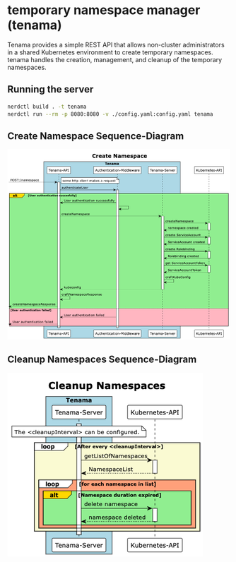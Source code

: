 # temporary namespace manager (tenama)

Tenama provides a simple REST API that allows non-cluster administrators in a shared Kubernetes environment to create temporary namespaces. tenama handles the creation, management, and cleanup of the temporary namespaces.

## Running the server

```bash
nerdctl build . -t tenama
nerdctl run --rm -p 8080:8080 -v ./config.yaml:config.yaml tenama
```

## Create Namespace Sequence-Diagram

[<img src="./.docs/diagramms/createNamespaceSeq.png">]()

## Cleanup Namespaces Sequence-Diagram

[<img src="./.docs/diagramms/cleanupNamespaces.png">]()
